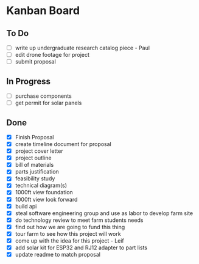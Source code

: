 # Kanban Board

## To Do
- [ ] write up undergraduate research catalog piece - Paul
- [ ] edit drone footage for project
- [ ] submit proposal

## In Progress
- [ ] purchase components
- [ ] get permit for solar panels

## Done
- [x] Finish Proposal
- [x] create timeline document for proposal
- [X] project cover letter
- [X] project outline
- [X] bill of materials
- [X] parts justification
- [X] feasibility study
- [X] technical diagram(s)
- [X] 1000ft view foundation
- [X] 1000ft view look forward
- [X] build api
- [X] steal software engineering group and use as labor to develop farm site
- [X] do technology review to meet farm students needs
- [X] find out how we are going to fund this thing
- [X] tour farm to see how this project will work
- [X] come up with the idea for this project - Leif     
- [X] add solar kit for ESP32 and RJ12 adapter to part lists
- [X] update readme to match proposal
